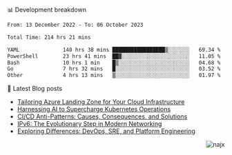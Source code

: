📊 Development breakdown
<!--START_SECTION:waka-->

```txt
From: 13 December 2022 - To: 06 October 2023

Total Time: 214 hrs 21 mins

YAML              148 hrs 38 mins █████████████████▒░░░░░░░   69.34 %
PowerShell        23 hrs 41 mins  ██▓░░░░░░░░░░░░░░░░░░░░░░   11.05 %
Bash              10 hrs 1 min    █▒░░░░░░░░░░░░░░░░░░░░░░░   04.68 %
Go                7 hrs 32 mins   █░░░░░░░░░░░░░░░░░░░░░░░░   03.52 %
Other             4 hrs 13 mins   ▒░░░░░░░░░░░░░░░░░░░░░░░░   01.97 %
```

<!--END_SECTION:waka-->

📕 Latest Blog posts

<!-- BLOG-POST-LIST:START -->
- [Tailoring Azure Landing Zone for Your Cloud Infrastructure](https://najx.dev/tailoring-your-azure-landing-zone-for-cloud-infrastructure/)
- [Harnessing AI to Supercharge Kubernetes Operations](https://najx.dev/harnessing-ai-to-supercharge-kubernetes-operations/)
- [CI/CD Anti-Patterns: Causes, Consequences, and Solutions](https://najx.dev/cicd-anti-patterns/)
- [IPv6: The Evolutionary Step in Modern Networking](https://najx.dev/why-ipv6-is-the-future/)
- [Exploring Differences: DevOps, SRE, and Platform Engineering](https://najx.dev/devops-vs-sre-vs-platform-engineering/)
<!-- BLOG-POST-LIST:END -->

<p align="right">
  <img src="https://komarev.com/ghpvc/?username=najx&label=GitHub%20Profile%20Views&color=yellow&style=flat" alt="najx" />
</p align="center">

